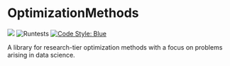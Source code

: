 # OptimizationMethods

[![](https://img.shields.io/badge/docs-dev-blue.svg)](https://numoptim.github.io/OptimizationMethods.jl/dev/)
![Runtests](https://github.com/numoptim/OptimizationMethods.jl/actions/workflows/Runtests.yml/badge.svg)
[![Code Style: Blue](https://img.shields.io/badge/code%20style-blue-4495d1.svg)](https://github.com/invenia/BlueStyle)

A library for research-tier optimization methods with a focus on problems arising 
in data science. 
